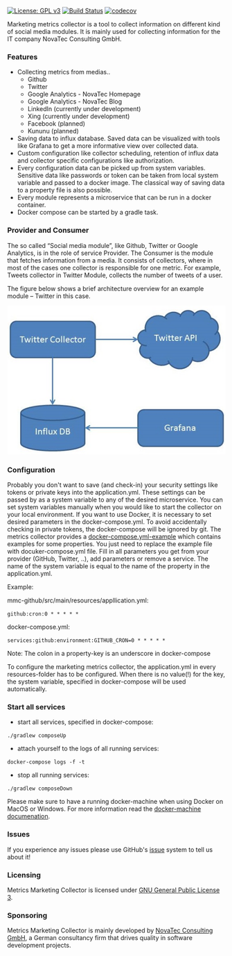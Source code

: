 [![License: GPL v3](https://img.shields.io/badge/License-GPL%20v3-blue.svg)](http://www.gnu.org/licenses/gpl-3.0)
[![Build Status](https://travis-ci.org/nt-ca-aqe/marketing-metrics-collector.svg?branch=master)](https://travis-ci.org/nt-ca-aqe/marketing-metrics-collector)
[![codecov](https://codecov.io/gh/nt-ca-aqe/marketing-metrics-collector/branch/master/graph/badge.svg)](https://codecov.io/gh/nt-ca-aqe/marketing-metrics-collector)

Marketing metrics collector is a tool to collect information on different kind of social media modules. It is mainly 
used for collecting information for the IT company NovaTec Consulting GmbH.

### Features

- Collecting metrics from medias..
   - Github
   - Twitter
   - Google Analytics - NovaTec Homepage
   - Google Analytics - NovaTec Blog
   - LinkedIn (currently under development)
   - Xing (currently under development)
   - Facebook (planned)
   - Kununu (planned)
- Saving data to influx database. Saved data can be visualized with tools like Grafana to get a more informative view over 
collected data.
- Custom configuration like collector scheduling, retention of influx data and collector specific configurations like authorization. 
- Every configuration data can be picked up from system variables. Sensitive data like passwords or token can be taken from 
local system variable and passed to a docker image. The classical way of saving data to a property file is also possible.
- Every module represents a microservice that can be run in a docker container. 
- Docker compose can be started by a gradle task. 


### Provider and Consumer

The so called “Social media module”, like Github, Twitter or Google Analytics, is in the role of service Provider. The 
Consumer is the module that fetches information from a media. It consists of collectors, where in most of the cases one 
collector is responsible for one metric. For example, Tweets collector in Twitter Module, collects the number of tweets 
of a user. 

The figure below shows a brief architecture overview for an example module – Twitter in this case. 

![Twitter collector](src/main/resources/images/architecture.jpg)

### Configuration
Probably you don't want to save (and check-in) your security settings like tokens or private keys into the application.yml. 
These settings can be passed by as a system variable to any of the desired microservice. You can set system variables manually when 
you would like to start the collector on your local environment. If you want to use Docker, it is necessary to set desired parameters in the 
docker-compose.yml. To avoid accidentally checking in private tokens, the docker-compose will be ignored by git. The metrics 
collector provides a [docker-compose.yml-example](docker-compose.yml-example) which contains examples for some properties. 
You just need to replace the example file with docuker-compose.yml file. Fill in all parameters you get from your provider (GitHub, 
Twitter, ..), add parameters or remove a service. The name of the system variable is equal to the name of the property in
the application.yml.

Example:

mmc-github/src/main/resources/appllication.yml:
```
github:cron:0 * * * * *
```
docker-compose.yml:
```
services:github:environment:GITHUB_CRON=0 * * * * *
```
Note: The colon in a property-key is an underscore in docker-compose 


To configure the marketing metrics collector, the application.yml in every resources-folder has to be configured. When there
is no value(!) for the key, the system variable, specified in docker-compose will be used automatically.


### Start all services
- start all services, specified in docker-compose:
```
./gradlew composeUp
```

- attach yourself to the logs of all running services:
```
docker-compose logs -f -t
```

- stop all running services:
```
./gradlew composeDown
```

Please make sure to have a running docker-machine when using Docker on MacOS or Windows. For more information read the 
[docker-machine documenation](https://docs.docker.com/machine/).

### Issues
If you experience any issues please use GitHub's [issue](https://github.com/nt-ca-aqe/marketing-metrics-collector/issues) 
system to tell us about it!

### Licensing
Metrics Marketing Collector is licensed under [GNU General Public License 3](http://www.gnu.org/licenses/gpl-3.0).

### Sponsoring
Metrics Marketing Collector is mainly developed by [NovaTec Consulting GmbH](http://www.novatec-gmbh.de/), a German 
consultancy firm that drives quality in software development projects.
